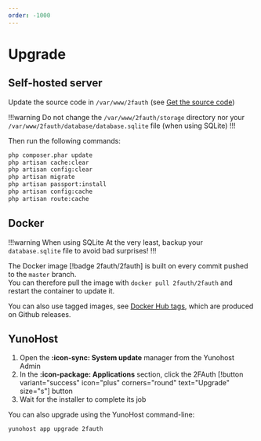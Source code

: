 ```yaml
---
order: -1000
---
```

# Upgrade

## Self-hosted server

Update the source code in `/var/www/2fauth` (see [Get the source code](/getting-started/installation/self-hosted-server/#get-the-source-code))

!!!warning
Do not change the `/var/www/2fauth/storage` directory nor your `/var/www/2fauth/database/database.sqlite` file (when using SQLite)
!!!

Then run the following commands:

```sh
php composer.phar update
php artisan cache:clear
php artisan config:clear
php artisan migrate
php artisan passport:install
php artisan config:cache
php artisan route:cache
```

## Docker

!!!warning When using SQLite
At the very least, backup your `database.sqlite` file to avoid bad surprises!
!!!

The Docker image [!badge 2fauth/2fauth] is built on every commit pushed to the `master` branch.  
You can therefore pull the image with `docker pull 2fauth/2fauth` and restart the container to update it.

You can also use tagged images, see [Docker Hub tags](https://hub.docker.com/r/2fauth/2fauth/tags?page=1&ordering=last_updated), which are produced on Github releases.

## YunoHost

1. Open the __:icon-sync: System update__ manager from the Yunohost Admin
2. In the __:icon-package: Applications__ section, click the 2FAuth [!button variant="success" icon="plus" corners="round" text="Upgrade" size="s"] button
3. Wait for the installer to complete its job

You can also upgrade using the YunoHost command-line:

```bash
yunohost app upgrade 2fauth
```
